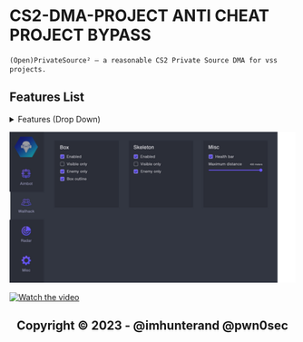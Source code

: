 # CS2-DMA-PROJECT ANTI CHEAT PROJECT BYPASS
```sh-session
(Open)PrivateSource² — a reasonable CS2 Private Source DMA for vss projects.
```


## Features List 
<details>
<summary>Features (Drop Down)</summary>
  
### [1] : Vision Functions:
  * ✔ 2 PCs required
  * ✔ Glow
  * ✔ RADAR
  * ✔ External cheat
  * ✔ Trigger, RCS
  * ✔ Enemy ESP
  * ✔ Team ESP
  * ✔ Box ESP
  * ✔ Headdot ESP
  * ✔ Health ESP
  * ✔ Weapon ESP
  * ✔ Ammo ESP
  
### [2] : Control Functions:
  * ✔ AI Humanized Aimbot
  * ✔ AI Humanized RCS
  * ✔ AI Humanized Triggerbot
  * ✔ Arduino + USB Host shield and a USB TTL adapter

  
### [3] : MISC / Unique Limited Functions:
    * ✔ Teleport C/T Spawn
    * ✔ Reset match server
    * ✔ Bomb exploit
    * ✔ Others please contact admin for used it! **(we do not recommend using unique features, because they are prone to bans. if you use it you will get banned!)**
  
### [4] : SPOOFER / OS SUPPORT
      * ✅ Updated
      * ✅ Anticheat: VAC, FACEIT AC, EAC, FASTCUP
      * ✅ Supported game modes: Windowed, Fullscreen
      * ✅ Supported CPU: Intel & AMD
      * ✅ Supported OC: Windows 10 (1803, 1809, 1903, 1909, 2004, 20H2, 21H1, 21H2)
  </details>
  
![alt text](https://raw.githubusercontent.com/imhunterand/CS2-DMA-PROJECT/main/Arduino/maps/features.png)

[![Watch the video](https://i.ytimg.com/vi/qg4k4Vg-qf0/maxresdefault.jpg)](https://www.youtube.com/watch?v=_MwawEksyqw)



<h2 align="center"> Copyright © 2023 - @imhunterand @pwn0sec
